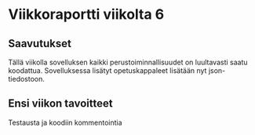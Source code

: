 # Viikkoraportti viikolta 6

## Saavutukset 

Tällä viikolla sovelluksen kaikki perustoiminnallisuudet on luultavasti saatu koodattua.
Sovelluksessa lisätyt opetuskappaleet lisätään nyt json-tiedostoon.


## Ensi viikon tavoitteet

Testausta ja koodiin kommentointia
